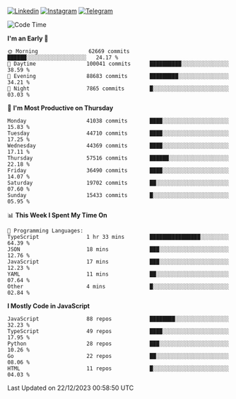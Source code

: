 [![Linkedin](https://img.shields.io/badge/-Archie-blue?style=flat-square&labelColor=gray&logo=Linkedin&logoColor=white&link=https://www.linkedin.com/in/archisdi)](https://www.linkedin.com/in/archisdi)
[![Instagram](https://img.shields.io/badge/-@archisdi-orange?style=flat-square&labelColor=gray&logo=Instagram&logoColor=white&link=https://www.instagram.com/archisdi)](https://www.instagram.com/archisdi)
[![Telegram](https://img.shields.io/badge/-aai-informational?style=flat-square&labelColor=gray&logo=telegram&logoColor=white&link=https://t.me/archisdi)](https://t.me/archisdi)

<!--START_SECTION:waka-->
![Code Time](http://img.shields.io/badge/Code%20Time-2%2C494%20hrs%2050%20mins-blue)

**I'm an Early 🐤** 

```text
🌞 Morning                62669 commits       ██████░░░░░░░░░░░░░░░░░░░   24.17 % 
🌆 Daytime                100041 commits      ██████████░░░░░░░░░░░░░░░   38.59 % 
🌃 Evening                88683 commits       █████████░░░░░░░░░░░░░░░░   34.21 % 
🌙 Night                  7865 commits        █░░░░░░░░░░░░░░░░░░░░░░░░   03.03 % 
```
📅 **I'm Most Productive on Thursday** 

```text
Monday                   41038 commits       ████░░░░░░░░░░░░░░░░░░░░░   15.83 % 
Tuesday                  44710 commits       ████░░░░░░░░░░░░░░░░░░░░░   17.25 % 
Wednesday                44369 commits       ████░░░░░░░░░░░░░░░░░░░░░   17.11 % 
Thursday                 57516 commits       ██████░░░░░░░░░░░░░░░░░░░   22.18 % 
Friday                   36490 commits       ████░░░░░░░░░░░░░░░░░░░░░   14.07 % 
Saturday                 19702 commits       ██░░░░░░░░░░░░░░░░░░░░░░░   07.60 % 
Sunday                   15433 commits       █░░░░░░░░░░░░░░░░░░░░░░░░   05.95 % 
```


📊 **This Week I Spent My Time On** 

```text
💬 Programming Languages: 
TypeScript               1 hr 33 mins        ████████████████░░░░░░░░░   64.39 % 
JSON                     18 mins             ███░░░░░░░░░░░░░░░░░░░░░░   12.76 % 
JavaScript               17 mins             ███░░░░░░░░░░░░░░░░░░░░░░   12.23 % 
YAML                     11 mins             ██░░░░░░░░░░░░░░░░░░░░░░░   07.64 % 
Other                    4 mins              █░░░░░░░░░░░░░░░░░░░░░░░░   02.84 % 
```

**I Mostly Code in JavaScript** 

```text
JavaScript               88 repos            ████████░░░░░░░░░░░░░░░░░   32.23 % 
TypeScript               49 repos            ████░░░░░░░░░░░░░░░░░░░░░   17.95 % 
Python                   28 repos            ███░░░░░░░░░░░░░░░░░░░░░░   10.26 % 
Go                       22 repos            ██░░░░░░░░░░░░░░░░░░░░░░░   08.06 % 
HTML                     11 repos            █░░░░░░░░░░░░░░░░░░░░░░░░   04.03 % 
```




 Last Updated on 22/12/2023 00:58:50 UTC
<!--END_SECTION:waka-->